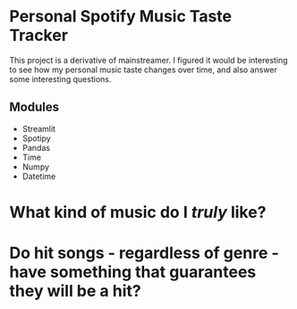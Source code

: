 # Personal Spotify Music Taste Tracker

This project is a derivative of mainstreamer. I figured it would be interesting to see how my personal music taste changes over time, and also answer some interesting questions. 

## Modules 
- Streamlit
- Spotipy
- Pandas
- Time
- Numpy
- Datetime


# What kind of music do I *truly* like? 
# Do hit songs - regardless of genre - have something that guarantees they will be a hit? 
